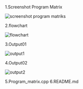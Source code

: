 1.Screenshot Program Matrix

![screenshot program matriks](https://user-images.githubusercontent.com/59770620/72361617-61f4b980-3724-11ea-8ba4-cb2bd44c3a41.png)

2.flowchart

![flowchart](https://user-images.githubusercontent.com/59770620/72361613-60c38c80-3724-11ea-9921-5c75ad5a6cc6.png)

3.Output01

![output1](https://user-images.githubusercontent.com/59770620/72361614-60c38c80-3724-11ea-8c5e-94443665ce0d.png)

4.Output02

![output2](https://user-images.githubusercontent.com/59770620/72361616-615c2300-3724-11ea-904f-0551e0fa96d7.png)

5.Program_matrix.cpp
6.README.md

